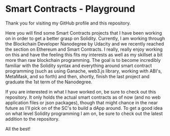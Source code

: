 # Smart Contracts - Playground

Thank you for visiting my GitHub profile and this repository. 

Here you will find some Smart Contracts projects that I have been working on in order to get a better grasp on Solidity. Currently, I am working through the Blockchain Developer Nanodegree by Udacity and we recently reached the section on Ethereum and Smart Contracts. I really, really enjoy working on this and have the feeling this fits my interests as well as my skillset a bit more than raw blockchain programming. The goal is to become incredibly familiar with the Solidity syntax and everything around smart contract programming (such as using Ganache, web3.js library, working with ABI's, MetaMask, and so forth) and then, shortly, finish the last project and graduate the 1st term of the Nanodegree.

If you are interested in what I have worked on, be sure to check out this repository. It only holds the actual smart contracts as of now (and no web application files or json packages), though that might chance in the near future as I'll pick on of the SC's to build a dApp around. To get a good idea on what level Solidity programming I am on, be sure to check out the latest addition to the repository.

All the best!